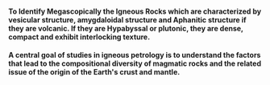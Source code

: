 #### To Identify Megascopically the Igneous Rocks which are characterized by vesicular structure, amygdaloidal structure and Aphanitic structure if they are volcanic. If they are Hypabyssal or plutonic, they are dense, compact and exhibit interlocking texture.

#### A central goal of studies in igneous petrology is to understand the factors that lead to the compositional diversity of magmatic rocks and the related issue of the origin of the Earth's crust and mantle.
